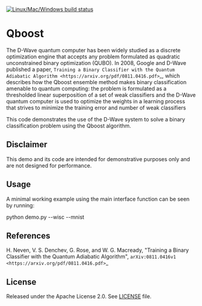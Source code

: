 [![Linux/Mac/Windows build status](https://circleci.com/gh/dwave-examples/qboost.svg?style=svg)](https://circleci.com/gh/dwave-examples/qboost)

# Qboost

The D-Wave quantum computer has been widely studied as a discrete optimization
engine that accepts any problem formulated as quadratic unconstrained binary
optimization (QUBO). In 2008, Google and D-Wave published a paper,
`Training a Binary Classifier with the Quantum Adiabatic Algorithm
<https://arxiv.org/pdf/0811.0416.pdf>`_, which describes how the Qboost
ensemble method makes binary classification amenable to quantum computing: 
the problem is formulated as a thresholded linear superposition of a set of
weak classifiers and the D-Wave quantum computer is  used to optimize the
weights in a learning process that strives to minimize the training error
and number of weak classifiers

This code demonstrates the use of the D-Wave system to solve a binary
classification problem using the Qboost algorithm.

## Disclaimer

This demo and its code are intended for demonstrative purposes only and are not
designed for performance.

## Usage

A minimal working example using the main interface function can be seen by
running:

  python demo.py  --wisc --mnist

## References

H. Neven, V. S. Denchev, G. Rose, and W. G. Macready, "Training a Binary
Classifier with the Quantum Adiabatic Algorithm", `arXiv:0811.0416v1
<https://arxiv.org/pdf/0811.0416.pdf>`_

## License

Released under the Apache License 2.0. See [LICENSE](LICENSE) file.
